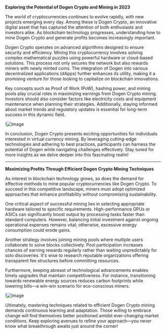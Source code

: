 **Exploring the Potential of Dogen Crypto and Mining in 2023**

The world of cryptocurrencies continues to evolve rapidly, with new projects emerging every day. Among these is Dogen Crypto, an innovative digital asset that has captured the attention of both enthusiasts and investors alike. As blockchain technology progresses, understanding how to mine Dogen Crypto and generate profits becomes increasingly important.

Dogen Crypto operates on advanced algorithms designed to ensure security and efficiency. Mining this cryptocurrency involves solving complex mathematical puzzles using powerful hardware or cloud-based solutions. This process not only secures the network but also rewards miners with newly minted coins. The integration of Dogen into various decentralized applications (dApps) further enhances its utility, making it a promising venture for those looking to capitalize on blockchain innovations.

Key concepts such as Proof of Work (PoW), hashing power, and mining pools play crucial roles in maximizing earnings from Dogen Crypto mining. Investors should also consider factors like electricity costs and equipment maintenance when planning their strategies. Additionally, staying informed about market trends and regulatory updates is essential for long-term success in this dynamic field.

!![Image](https://github.com/user-attachments/assets/3be06921-4469-491d-bd37-5f14c53422b7)

In conclusion, Dogen Crypto presents exciting opportunities for individuals interested in virtual currency mining. By leveraging cutting-edge technologies and adhering to best practices, participants can harness the potential of Dogen while navigating challenges effectively. Stay tuned for more insights as we delve deeper into this fascinating realm! 

---

**Maximizing Profits Through Efficient Dogen Crypto Mining Techniques**

As interest in blockchain technology grows, so does the demand for effective methods to mine popular cryptocurrencies like Dogen Crypto. To succeed in this competitive landscape, miners must adopt optimized approaches that enhance profitability without compromising sustainability.

One critical aspect of successful mining lies in selecting appropriate hardware tailored to specific requirements. High-performance GPUs or ASICs can significantly boost output by processing tasks faster than standard computers. However, balancing initial investment against ongoing operational expenses remains vital; otherwise, excessive energy consumption could erode gains.

Another strategy involves joining mining pools where multiple users collaborate to solve blocks collectively. Pool participation increases chances of earning rewards regularly rather than waiting unpredictably for solo discoveries. It's wise to research reputable organizations offering transparent fee structures before committing resources.

Furthermore, keeping abreast of technological advancements enables timely upgrades that maintain competitiveness. For instance, transitioning towards renewable energy sources reduces carbon footprints while lowering bills—a win-win scenario for eco-conscious miners.

!![Image](https://github.com/user-attachments/assets/3be06921-4469-491d-bd37-5f14c53422b7)

Ultimately, mastering techniques related to efficient Dogen Crypto mining demands continuous learning and adaptation. Those willing to embrace change will find themselves better positioned amidst ever-changing market conditions. Keep exploring avenues to refine your approach—you never know what breakthrough awaits just around the corner!